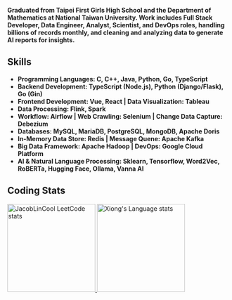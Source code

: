 **Graduated from Taipei First Girls High School and the Department of Mathematics at National Taiwan University. Work includes Full Stack Developer, Data Engineer, Analyst, Scientist, and DevOps roles, handling billions of records monthly, and cleaning and analyzing data to generate AI reports for insights.**  

## Skills

- **Programming Languages: C, C++, Java, Python, Go, TypeScript**
- **Backend Development: TypeScript (Node.js), Python (Django/Flask), Go (Gin)**
- **Frontend Development: Vue, React | Data Visualization: Tableau**
- **Data Processing: Flink, Spark**
- **Workflow: Airflow | Web Crawling: Selenium | Change Data Capture: Debezium**
- **Databases: MySQL, MariaDB, PostgreSQL, MongoDB, Apache Doris**
- **In-Memory Data Store: Redis | Message Quene: Apache Kafka**
- **Big Data Framework: Apache Hadoop | DevOps: Google Cloud Platform**
- **AI & Natural Language Processing: Sklearn, Tensorflow, Word2Vec, RoBERTa, Hugging Face, Ollama, Vanna AI**

## Coding Stats

<div> 

  <a href="https://github.com/JacobLinCool/LeetCode-Stats-Card">
    <img height=200 src="https://leetcard.jacoblin.cool/xiong1998" alt="JacobLinCool LeetCode stats" />
  </a>

  <a href="https://github.com/anuraghazra/github-readme-stats">
    <img height=200 src="https://github-readme-stats-git-masterrstaa-rickstaa.vercel.app/api/top-langs/?username=yuhexiong&layout=compact&langs_count=10&size_weight=0.75&count_weight=0.25&hide=jupyter%20notebook&role=owner,collaborator&theme=graywhite" alt="Xiong's Language stats" />
  </a>

</div>

<!--
## Repositories

- **BackEnd: [Http Time](https://github.com/yuhexiong/http-time-api-typescript) | [Http File](https://github.com/yuhexiong/http-file-api-typescript) | [Hospital Fee](https://github.com/yuhexiong/hospital-fee-api-typescript) | [Hospital Register](https://github.com/yuhexiong/hospital-register-api-typescript) | [User](https://github.com/yuhexiong/user-api-golang) | [Permission](https://github.com/yuhexiong/permission-api-golang) | [IPFS File](https://github.com/yuhexiong/ipfs-file-api-golang) | [Library](https://github.com/yuhexiong/library-api-python-django) | [GraphQL](https://github.com/yuhexiong/dynamic-schema-GraphQL-python-django)**  

- **FrontEnd: [Personal Task](https://github.com/yuhexiong/personal-task-web-vue3-typescript) | [Bmi Calculator](https://github.com/yuhexiong/bmi-calculator-web-react-typescript)**  

- **Full Stack: [Accounting Api](https://github.com/yuhexiong/accounting-api-typescript) | [Accounting Web](https://github.com/yuhexiong/accounting-web-vue3-javascript) | [Message Board Api](https://github.com/yuhexiong/message-board-api-typescript) | [Message Board Web](https://github.com/yuhexiong/message-board-web-react-typescript) | [Cafe Map](https://github.com/yuhexiong/cafe-map-server-flask-python)**  
- **Data Pipeline: [Flink](https://github.com/yuhexiong/kafka-data-pipeline-flink-java) | [Spark](https://github.com/yuhexiong/kafka-data-pipeline-spark-python)**
- **Workflow: [Airflow](https://github.com/yuhexiong/airflow-dag-kafka-flink-doris-python)**  

- **Machine Learning: [Titanic](https://github.com/yuhexiong/titanic-logistic-regression-python) | [Iris Classification](https://github.com/yuhexiong/iris-classification-decision-tree-python) | [Red Wine Quality](https://github.com/yuhexiong/red-wine-quality-random-forest-python) | [Bike Buyers](https://github.com/yuhexiong/bike-buyers-XGBClassifier-python) | [Avocado Prices](https://github.com/yuhexiong/avocado-prices-XGBRegressor-python) | [House Prices](https://github.com/yuhexiong/house-prices-XGBRegressor-LightGBMRegressor-python) | [Breast Cancer Wisconsin](https://github.com/yuhexiong/breast-cancer-wisconsin-SVC-python)**  

- **Deep Learning: [Digit Recognition](https://github.com/yuhexiong/digit-recognition-CNN-python) | [Cat And Dog Classification](https://github.com/yuhexiong/cat-and-dog-classification-CNN-ResNet50-python)**  

- **Natural Language Processing: [Topic Modeling](https://github.com/yuhexiong/topic-modeling-LatentDirichletAllocation-nlp-python) | [Word2Vec/PCA](https://github.com/yuhexiong/cbow-word2vec-pca-nlp-python) | [Roberta/Sentiment Analysis](https://github.com/yuhexiong/sentiment-analysis-binary-classification-roberta-nlp-python) | [Ollama/Hugging Face](https://github.com/yuhexiong/ollama-hugging-face-mistralLite-python) | [Vanna AI](https://github.com/yuhexiong/vanna-ai-flask-sales)**  

- **Web Crawling: [Popcat Click](https://github.com/yuhexiong/popcat-click-python) | [PTT Gossiping Crawling](https://github.com/yuhexiong/ptt-gossiping-crawling-python) | [Project Gutenberg Crawling](https://github.com/yuhexiong/project-gutenberg-crawling-python) | [Youtube Crawling](https://github.com/yuhexiong/youtube-crawling-python)**  

- **Deployment: [Flink](https://github.com/yuhexiong/deploy-flink-gcp-guide) | [Hadoop](https://github.com/yuhexiong/deploy-hadoop-guide) | [Doris](https://github.com/yuhexiong/deploy-doris-and-backup-guide) | [Debezium](https://github.com/yuhexiong/deploy-debezium-guide) | [PostgreSQL](https://github.com/yuhexiong/deploy-postgreSQL-pgadmin-guide)**  

- **Tools: [Prime Number](https://github.com/yuhexiong/prime-number-c) | [Compress file](https://github.com/yuhexiong/compress-file-c) | [Random English Name Generator](https://github.com/yuhexiong/random-english-name-generator-cpp) | [Calculator](https://github.com/yuhexiong/calculator-cpp) | [Todo List](https://github.com/yuhexiong/todo-list-golang) | [Greeting GRPC](https://github.com/yuhexiong/greeting-grpc-golang) | [Send Email SMTP](https://github.com/yuhexiong/send-email-smtp-python) | [Taiwan City District Selector](https://github.com/yuhexiong/taiwan-city-district-selector-html) | [Stream File Request](https://github.com/yuhexiong/stream-file-request-javascript)**

- **Notes: [Object Oriented Programming](https://github.com/yuhexiong/object-oriented-programming-java) | [SQL](https://github.com/yuhexiong/ddl-dml-dcl-tcl-commands-sql) | [LeetCode Solution](https://github.com/yuhexiong/leetCode-solve-and-explain) | [Machine Learning 2022 Spring](https://github.com/yuhexiong/machine-learning-2022-spring)**
-->
